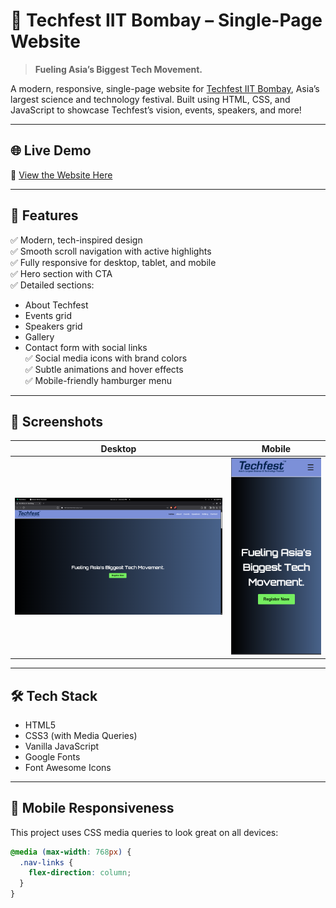 # 🚀 Techfest IIT Bombay – Single-Page Website

> **Fueling Asia’s Biggest Tech Movement.**

A modern, responsive, single-page website for [Techfest IIT Bombay](https://techfest.org), Asia’s largest science and technology festival. Built using HTML, CSS, and JavaScript to showcase Techfest’s vision, events, speakers, and more!

---

## 🌐 Live Demo

🔗 [View the Website Here](https://yourusername.github.io/techfest-website/)

---

## 🎯 Features

✅ Modern, tech-inspired design  
✅ Smooth scroll navigation with active highlights  
✅ Fully responsive for desktop, tablet, and mobile  
✅ Hero section with CTA  
✅ Detailed sections:
- About Techfest
- Events grid
- Speakers grid
- Gallery
- Contact form with social links  
✅ Social media icons with brand colors  
✅ Subtle animations and hover effects  
✅ Mobile-friendly hamburger menu

---

## 📸 Screenshots

| Desktop | Mobile |
| ------- | ------ |
| ![Desktop Screenshot](https://github.com/SUMAN1040/techfest-website/blob/main/assets/desktop.png) | ![Mobile Screenshot](https://github.com/SUMAN1040/techfest-website/blob/main/assets/mobile.png) |

---

## 🛠️ Tech Stack

- HTML5
- CSS3 (with Media Queries)
- Vanilla JavaScript
- Google Fonts
- Font Awesome Icons

---

## 📱 Mobile Responsiveness

This project uses CSS media queries to look great on all devices:

```css
@media (max-width: 768px) {
  .nav-links {
    flex-direction: column;
  }
}
